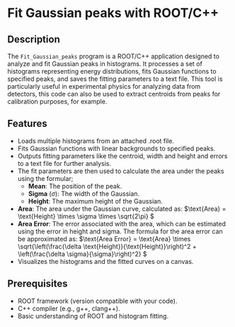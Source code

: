 # Fit Gaussian peaks with ROOT/C++

## Description

The `Fit_Gaussian_peaks` program is a ROOT/C++ application designed to analyze and fit Gaussian peaks in histograms. It processes a set of histograms representing energy distributions, fits Gaussian functions to specified peaks, and saves the fitting parameters to a text file. This tool is particularly useful in experimental physics for analyzing data from detectors, this code can also be used to extract centroids from peaks for calibration purposes, for example.

## Features

- Loads multiple histograms from an attached .root file.
- Fits Gaussian functions with linear backgrounds to specified peaks.
- Outputs fitting parameters like the centroid, width and height and errors to a text file for further analysis.
- The fit parameters are then used to calculate the area under the peaks using the formular;
   - **Mean**: The position of the peak.
   - **Sigma** ($\sigma$): The width of the Gaussian.
   - **Height**: The maximum height of the Gaussian.
- **Area**: The area under the Gaussian curve, calculated as: $\text{Area} = \text{Height} \times \sigma \times \sqrt{2\pi} $
- **Area Error**: The error associated with the area, which can be estimated using the error in height and sigma. The formula for the area error can be approximated as: $\text{Area Error} = \text{Area} \times \sqrt{\left(\frac{\delta \text{Height}}{\text{Height}}\right)^2 + \left(\frac{\delta \sigma}{\sigma}\right)^2} $
- Visualizes the histograms and the fitted curves on a canvas.

## Prerequisites

- ROOT framework (version compatible with your code).
- C++ compiler (e.g., g++, clang++).
- Basic understanding of ROOT and histogram fitting.
